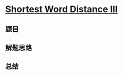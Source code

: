 # [Shortest Word Distance III](https://leetcode.com/problems/shortest-word-distance-iii/)
## 题目


## 解题思路


## 总结


